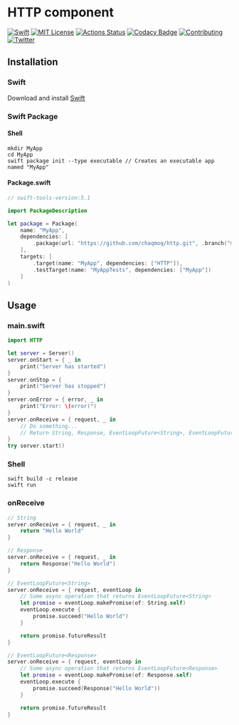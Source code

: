 # HTTP component
[![Swift](https://img.shields.io/badge/swift-5.1-brightgreen.svg)](https://swift.org/download/#releases) [![MIT License](https://img.shields.io/badge/license-MIT-brightgreen.svg)](https://github.com/chaqmoq/http/blob/master/LICENSE/) [![Actions Status](https://github.com/chaqmoq/http/workflows/development/badge.svg)](https://github.com/chaqmoq/http/actions) [![Codacy Badge](https://app.codacy.com/project/badge/Grade/e88a672e58bb436c97ebf8ecc678ea18)](https://www.codacy.com/gh/chaqmoq/http?utm_source=github.com&amp;utm_medium=referral&amp;utm_content=chaqmoq/http&amp;utm_campaign=Badge_Grade) [![Contributing](https://img.shields.io/badge/contributing-guide-brightgreen.svg)](https://github.com/chaqmoq/http/blob/master/CONTRIBUTING.md) [![Twitter](https://img.shields.io/badge/twitter-chaqmoqdev-brightgreen.svg)](https://twitter.com/chaqmoqdev)

## Installation
### Swift
Download and install [Swift](https://swift.org/download)

### Swift Package
#### Shell
```shell
mkdir MyApp
cd MyApp
swift package init --type executable // Creates an executable app named "MyApp"
```

#### Package.swift
```swift
// swift-tools-version:5.1

import PackageDescription

let package = Package(
    name: "MyApp",
    dependencies: [
        .package(url: "https://github.com/chaqmoq/http.git", .branch("master"))
    ],
    targets: [
        .target(name: "MyApp", dependencies: ["HTTP"]),
        .testTarget(name: "MyAppTests", dependencies: ["MyApp"])
    ]
)
```

## Usage
### main.swift

```swift
import HTTP

let server = Server()
server.onStart = { _ in
    print("Server has started")
}
server.onStop = {
    print("Server has stopped")
}
server.onError = { error, _ in
    print("Error: \(error)")
}
server.onReceive = { request, _ in
    // Do something...
    // Return String, Response, EventLoopFuture<String>, EventLoopFuture<Response>, etc
}
try server.start()
```

### Shell
```shell
swift build -c release
swift run
```

### onReceive
```swift
// String
server.onReceive = { request, _ in
    return "Hello World"
}

// Response
server.onReceive = { request, _ in
    return Response("Hello World")
}

// EventLoopFuture<String>
server.onReceive = { request, eventLoop in
    // Some async operation that returns EventLoopFuture<String>
    let promise = eventLoop.makePromise(of: String.self)
    eventLoop.execute {
        promise.succeed("Hello World")
    }

    return promise.futureResult
}

// EventLoopFuture<Response>
server.onReceive = { request, eventLoop in
    // Some async operation that returns EventLoopFuture<Response>
    let promise = eventLoop.makePromise(of: Response.self)
    eventLoop.execute {
        promise.succeed(Response("Hello World"))
    }

    return promise.futureResult
}
```

